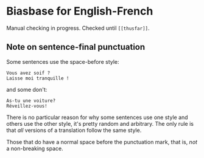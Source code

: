 # Biasbase for English-French

Manual checking in progress. Checked until `[[thusfar]]`.

## Note on sentence-final punctuation

Some sentences use the space-before style:

```
Vous avez soif ?
Laisse moi tranquille !
```

and some don't:

```
As-tu une voiture?
Réveillez-vous!
```

There is no particular reason for why some sentences use one style and others use the other style, it's pretty random and arbitrary. The only rule is that *all* versions of a translation follow the same style.

Those that do have a normal space before the punctuation mark, that is, *not* a non-breaking space.